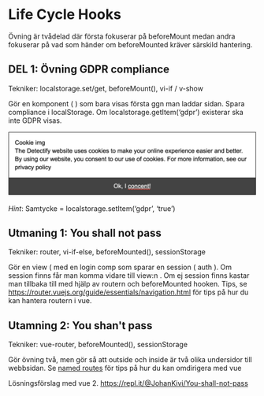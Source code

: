 # Life Cycle Hooks

Övning är tvådelad där första fokuserar på beforeMount medan andra fokuserar på vad som händer om beforeMounted kräver särskild hantering.

## DEL 1: Övning GDPR compliance
Tekniker: localstorage.set/get, beforeMount(), vi-if / v-show

Gör en komponent ( <gdpr /> ) som bara visas första ggn man laddar sidan. Spara compliance i localStorage. Om localstorage.getItem(‘gdpr’) existerar ska inte GDPR visas.

![cookie gdpr consent](assets/gdpr-consent.png)

*Hint*: Samtycke = localstorage.setItem(‘gdpr’, ‘true’)


## Utmaning 1: You shall not pass
Tekniker: router, vi-if-else, beforeMounted(), sessionStorage

Gör en view ( <outside /> med en login comp som sparar en session ( auth ). Om session finns får man komma vidare till view:n <inside />. Om ej session finns kastar man tillbaka till <outside /> med hjälp av routern och beforeMounted hooken. Tips, se https://router.vuejs.org/guide/essentials/navigation.html för tips på hur du kan hantera routern i vue.


## Utamning 2: You shan't pass
Tekniker: vue-router, beforeMounted(), sessionStorage

Gör övning två, men gör så att outside och inside är två olika undersidor till webbsidan.
Se [named routes](https://router.vuejs.org/guide/essentials/named-routes.html) för tips på hur du kan omdirigera med vue

Lösningsförslag med vue 2.
https://repl.it/@JohanKivi/You-shall-not-pass

